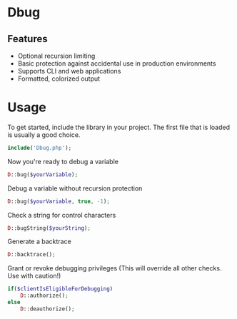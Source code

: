 # Dbug

## Features

* Optional recursion limiting
* Basic protection against accidental use in production environments
* Supports CLI and web applications
* Formatted, colorized output

# Usage

To get started, include the library in your project. The first file that is loaded is usually a good choice.

```php
include('Dbug.php');
```

Now you're ready to debug a variable

```php
D::bug($yourVariable);
```

Debug a variable without recursion protection

```php
D::bug($yourVariable, true, -1);
```

Check a string for control characters

```php
D::bugString($yourString);
```

Generate a backtrace

```php
D::backtrace();
```

Grant or revoke debugging privileges (This will override all other checks. Use with caution!)

```php
if($clientIsEligibleForDebugging)
	D::authorize();
else
	D::deauthorize();
```

